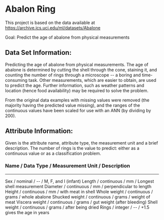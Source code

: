 # Abalon Ring 

This project is based on the data available at https://archive.ics.uci.edu/ml/datasets/Abalone

Goal: Predict the age of abalone from physical measurements


## Data Set Information:

Predicting the age of abalone from physical measurements. The age of abalone is determined by cutting the shell through the cone, staining it, and counting the number of rings through a microscope -- a boring and time-consuming task. Other measurements, which are easier to obtain, are used to predict the age. Further information, such as weather patterns and location (hence food availability) may be required to solve the problem.

From the original data examples with missing values were removed (the majority having the predicted value missing), and the ranges of the continuous values have been scaled for use with an ANN (by dividing by 200).

## Attribute Information:

Given is the attribute name, attribute type, the measurement unit and a brief description. The number of rings is the value to predict: either as a continuous value or as a classification problem.

### Name / Data Type / Measurement Unit / Description
-----------------------------
Sex / nominal / -- / M, F, and I (infant)
Length / continuous / mm / Longest shell measurement
Diameter / continuous / mm / perpendicular to length
Height / continuous / mm / with meat in shell
Whole weight / continuous / grams / whole abalone
Shucked weight / continuous / grams / weight of meat
Viscera weight / continuous / grams / gut weight (after bleeding)
Shell weight / continuous / grams / after being dried
Rings / integer / -- / +1.5 gives the age in years

